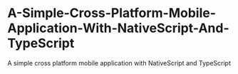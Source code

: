 # A-Simple-Cross-Platform-Mobile-Application-With-NativeScript-And-TypeScript
A simple cross platform mobile application with NativeScript and TypeScript
